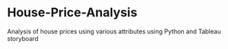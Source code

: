 # House-Price-Analysis
Analysis of house prices using various attributes using Python and Tableau storyboard 

